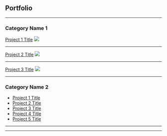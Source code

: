 ## Portfolio

---

### Category Name 1 

[Project 1 Title]()
<img src="images/dummy_thumbnail.jpg?raw=true"/>

---
[Project 2 Title]()
<img src="images/dummy_thumbnail.jpg?raw=true"/>

---
[Project 3 Title]()
<img src="images/dummy_thumbnail.jpg?raw=true"/>

---

### Category Name 2

- [Project 1 Title]()
- [Project 2 Title]()
- [Project 3 Title]()
- [Project 4 Title]()
- [Project 5 Title]()

---




---

